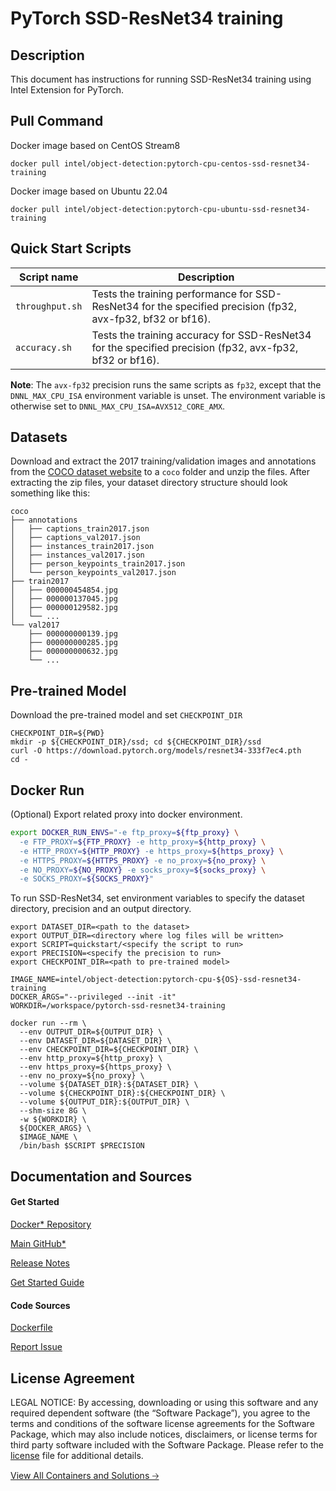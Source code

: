 # PyTorch SSD-ResNet34 training

## Description 
This document has instructions for running SSD-ResNet34 training using Intel Extension for PyTorch. 

## Pull Command

Docker image based on CentOS Stream8
```
docker pull intel/object-detection:pytorch-cpu-centos-ssd-resnet34-training
```
Docker image based on Ubuntu 22.04
```
docker pull intel/object-detection:pytorch-cpu-ubuntu-ssd-resnet34-training
```

## Quick Start Scripts
| Script name | Description |
|-------------|-------------|
| `throughput.sh` | Tests the training performance for SSD-ResNet34 for the specified precision (fp32, avx-fp32, bf32 or bf16). |
| `accuracy.sh` | Tests the training accuracy for SSD-ResNet34 for the specified precision (fp32, avx-fp32, bf32 or bf16). |

**Note**: The `avx-fp32` precision runs the same scripts as `fp32`, except that the `DNNL_MAX_CPU_ISA` environment variable is unset. The environment variable is otherwise set to `DNNL_MAX_CPU_ISA=AVX512_CORE_AMX`.

## Datasets
Download and extract the 2017 training/validation images and annotations from the [COCO dataset website](https://cocodataset.org/#download) to a `coco` folder and unzip the files. After extracting the zip files, your dataset directory structure should look something like this:
```
coco
├── annotations
│   ├── captions_train2017.json
│   ├── captions_val2017.json
│   ├── instances_train2017.json
│   ├── instances_val2017.json
│   ├── person_keypoints_train2017.json
│   └── person_keypoints_val2017.json
├── train2017
│   ├── 000000454854.jpg
│   ├── 000000137045.jpg
│   ├── 000000129582.jpg
│   └── ...
└── val2017
    ├── 000000000139.jpg
    ├── 000000000285.jpg
    ├── 000000000632.jpg
    └── ...
```

## Pre-trained Model
Download the pre-trained model and set `CHECKPOINT_DIR`
```
CHECKPOINT_DIR=${PWD}
mkdir -p ${CHECKPOINT_DIR}/ssd; cd ${CHECKPOINT_DIR}/ssd
curl -O https://download.pytorch.org/models/resnet34-333f7ec4.pth
cd -
```
## Docker Run
(Optional) Export related proxy into docker environment.
```bash
export DOCKER_RUN_ENVS="-e ftp_proxy=${ftp_proxy} \
  -e FTP_PROXY=${FTP_PROXY} -e http_proxy=${http_proxy} \
  -e HTTP_PROXY=${HTTP_PROXY} -e https_proxy=${https_proxy} \
  -e HTTPS_PROXY=${HTTPS_PROXY} -e no_proxy=${no_proxy} \
  -e NO_PROXY=${NO_PROXY} -e socks_proxy=${socks_proxy} \
  -e SOCKS_PROXY=${SOCKS_PROXY}"
```

To run SSD-ResNet34, set environment variables to specify the dataset directory, precision and an output directory. 

```
export DATASET_DIR=<path to the dataset>
export OUTPUT_DIR=<directory where log files will be written>
export SCRIPT=quickstart/<specify the script to run>
export PRECISION=<specify the precision to run>
export CHECKPOINT_DIR=<path to pre-trained model>

IMAGE_NAME=intel/object-detection:pytorch-cpu-${OS}-ssd-resnet34-training
DOCKER_ARGS="--privileged --init -it"
WORKDIR=/workspace/pytorch-ssd-resnet34-training

docker run --rm \
  --env OUTPUT_DIR=${OUTPUT_DIR} \
  --env DATASET_DIR=${DATASET_DIR} \
  --env CHECKPOINT_DIR=${CHECKPOINT_DIR} \
  --env http_proxy=${http_proxy} \
  --env https_proxy=${https_proxy} \
  --env no_proxy=${no_proxy} \
  --volume ${DATASET_DIR}:${DATASET_DIR} \
  --volume ${CHECKPOINT_DIR}:${CHECKPOINT_DIR} \
  --volume ${OUTPUT_DIR}:${OUTPUT_DIR} \
  --shm-size 8G \
  -w ${WORKDIR} \
  ${DOCKER_ARGS} \
  $IMAGE_NAME \
  /bin/bash $SCRIPT $PRECISION
  ```

## Documentation and Sources
#### Get Started​
[Docker* Repository](https://hub.docker.com/r/intel/object-detection)

[Main GitHub*](https://github.com/IntelAI/models)

[Release Notes](https://github.com/IntelAI/models/releases)

[Get Started Guide](https://github.com/IntelAI/models/blob/master/quickstart/quickstart/object_detection/pytorch/ssd-resnet34/training/cpu/EMR_DEVCATALOG.md)

#### Code Sources
[Dockerfile](https://github.com/IntelAI/models/tree/master/docker/pyt-cpu)

[Report Issue](https://community.intel.com/t5/Intel-Optimized-AI-Frameworks/bd-p/optimized-ai-frameworks)

## License Agreement
LEGAL NOTICE: By accessing, downloading or using this software and any required dependent software (the “Software Package”), you agree to the terms and conditions of the software license agreements for the Software Package, which may also include notices, disclaimers, or license terms for third party software included with the Software Package. Please refer to the [license](https://github.com/IntelAI/models/tree/master/third_party) file for additional details.

[View All Containers and Solutions 🡢](https://www.intel.com/content/www/us/en/developer/tools/software-catalog/containers.html?s=Newest)

